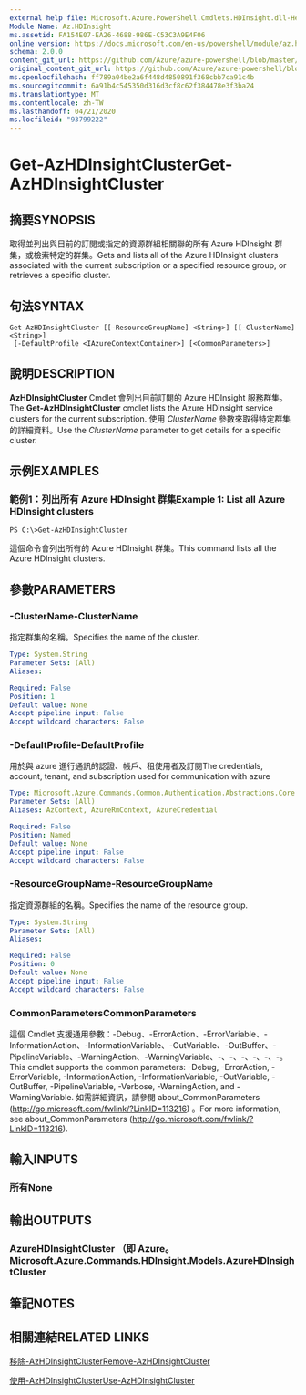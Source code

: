 ```yaml
---
external help file: Microsoft.Azure.PowerShell.Cmdlets.HDInsight.dll-Help.xml
Module Name: Az.HDInsight
ms.assetid: FA154E07-EA26-4688-986E-C53C3A9E4F06
online version: https://docs.microsoft.com/en-us/powershell/module/az.hdinsight/get-azhdinsightcluster
schema: 2.0.0
content_git_url: https://github.com/Azure/azure-powershell/blob/master/src/HDInsight/HDInsight/help/Get-AzHDInsightCluster.md
original_content_git_url: https://github.com/Azure/azure-powershell/blob/master/src/HDInsight/HDInsight/help/Get-AzHDInsightCluster.md
ms.openlocfilehash: ff789a04be2a6f448d4850891f368cbb7ca91c4b
ms.sourcegitcommit: 6a91b4c545350d316d3cf8c62f384478e3f3ba24
ms.translationtype: MT
ms.contentlocale: zh-TW
ms.lasthandoff: 04/21/2020
ms.locfileid: "93799222"
---
```

# <span data-ttu-id="8865c-101">Get-AzHDInsightCluster</span><span class="sxs-lookup"><span data-stu-id="8865c-101">Get-AzHDInsightCluster</span></span>

## <span data-ttu-id="8865c-102">摘要</span><span class="sxs-lookup"><span data-stu-id="8865c-102">SYNOPSIS</span></span>
<span data-ttu-id="8865c-103">取得並列出與目前的訂閱或指定的資源群組相關聯的所有 Azure HDInsight 群集，或檢索特定的群集。</span><span class="sxs-lookup"><span data-stu-id="8865c-103">Gets and lists all of the Azure HDInsight clusters associated with the current subscription or a specified resource group, or retrieves a specific cluster.</span></span>

## <span data-ttu-id="8865c-104">句法</span><span class="sxs-lookup"><span data-stu-id="8865c-104">SYNTAX</span></span>

```
Get-AzHDInsightCluster [[-ResourceGroupName] <String>] [[-ClusterName] <String>]
 [-DefaultProfile <IAzureContextContainer>] [<CommonParameters>]
```

## <span data-ttu-id="8865c-105">說明</span><span class="sxs-lookup"><span data-stu-id="8865c-105">DESCRIPTION</span></span>
<span data-ttu-id="8865c-106">**AzHDInsightCluster** Cmdlet 會列出目前訂閱的 Azure HDInsight 服務群集。</span><span class="sxs-lookup"><span data-stu-id="8865c-106">The **Get-AzHDInsightCluster** cmdlet lists the Azure HDInsight service clusters for the current subscription.</span></span>
<span data-ttu-id="8865c-107">使用 *ClusterName* 參數來取得特定群集的詳細資料。</span><span class="sxs-lookup"><span data-stu-id="8865c-107">Use the *ClusterName* parameter to get details for a specific cluster.</span></span>

## <span data-ttu-id="8865c-108">示例</span><span class="sxs-lookup"><span data-stu-id="8865c-108">EXAMPLES</span></span>

### <span data-ttu-id="8865c-109">範例1：列出所有 Azure HDInsight 群集</span><span class="sxs-lookup"><span data-stu-id="8865c-109">Example 1: List all Azure HDInsight clusters</span></span>
```
PS C:\>Get-AzHDInsightCluster
```

<span data-ttu-id="8865c-110">這個命令會列出所有的 Azure HDInsight 群集。</span><span class="sxs-lookup"><span data-stu-id="8865c-110">This command lists all the Azure HDInsight clusters.</span></span>

## <span data-ttu-id="8865c-111">參數</span><span class="sxs-lookup"><span data-stu-id="8865c-111">PARAMETERS</span></span>

### <span data-ttu-id="8865c-112">-ClusterName</span><span class="sxs-lookup"><span data-stu-id="8865c-112">-ClusterName</span></span>
<span data-ttu-id="8865c-113">指定群集的名稱。</span><span class="sxs-lookup"><span data-stu-id="8865c-113">Specifies the name of the cluster.</span></span>

```yaml
Type: System.String
Parameter Sets: (All)
Aliases:

Required: False
Position: 1
Default value: None
Accept pipeline input: False
Accept wildcard characters: False
```

### <span data-ttu-id="8865c-114">-DefaultProfile</span><span class="sxs-lookup"><span data-stu-id="8865c-114">-DefaultProfile</span></span>
<span data-ttu-id="8865c-115">用於與 azure 進行通訊的認證、帳戶、租使用者及訂閱</span><span class="sxs-lookup"><span data-stu-id="8865c-115">The credentials, account, tenant, and subscription used for communication with azure</span></span>

```yaml
Type: Microsoft.Azure.Commands.Common.Authentication.Abstractions.Core.IAzureContextContainer
Parameter Sets: (All)
Aliases: AzContext, AzureRmContext, AzureCredential

Required: False
Position: Named
Default value: None
Accept pipeline input: False
Accept wildcard characters: False
```

### <span data-ttu-id="8865c-116">-ResourceGroupName</span><span class="sxs-lookup"><span data-stu-id="8865c-116">-ResourceGroupName</span></span>
<span data-ttu-id="8865c-117">指定資源群組的名稱。</span><span class="sxs-lookup"><span data-stu-id="8865c-117">Specifies the name of the resource group.</span></span>

```yaml
Type: System.String
Parameter Sets: (All)
Aliases:

Required: False
Position: 0
Default value: None
Accept pipeline input: False
Accept wildcard characters: False
```

### <span data-ttu-id="8865c-118">CommonParameters</span><span class="sxs-lookup"><span data-stu-id="8865c-118">CommonParameters</span></span>
<span data-ttu-id="8865c-119">這個 Cmdlet 支援通用參數：-Debug、-ErrorAction、-ErrorVariable、-InformationAction、-InformationVariable、-OutVariable、-OutBuffer、-PipelineVariable、-WarningAction、-WarningVariable、-、-、-、-、-、-。</span><span class="sxs-lookup"><span data-stu-id="8865c-119">This cmdlet supports the common parameters: -Debug, -ErrorAction, -ErrorVariable, -InformationAction, -InformationVariable, -OutVariable, -OutBuffer, -PipelineVariable, -Verbose, -WarningAction, and -WarningVariable.</span></span> <span data-ttu-id="8865c-120">如需詳細資訊，請參閱 about_CommonParameters (http://go.microsoft.com/fwlink/?LinkID=113216) 。</span><span class="sxs-lookup"><span data-stu-id="8865c-120">For more information, see about_CommonParameters (http://go.microsoft.com/fwlink/?LinkID=113216).</span></span>

## <span data-ttu-id="8865c-121">輸入</span><span class="sxs-lookup"><span data-stu-id="8865c-121">INPUTS</span></span>

### <span data-ttu-id="8865c-122">所有</span><span class="sxs-lookup"><span data-stu-id="8865c-122">None</span></span>

## <span data-ttu-id="8865c-123">輸出</span><span class="sxs-lookup"><span data-stu-id="8865c-123">OUTPUTS</span></span>

### <span data-ttu-id="8865c-124">AzureHDInsightCluster （即 Azure。</span><span class="sxs-lookup"><span data-stu-id="8865c-124">Microsoft.Azure.Commands.HDInsight.Models.AzureHDInsightCluster</span></span>

## <span data-ttu-id="8865c-125">筆記</span><span class="sxs-lookup"><span data-stu-id="8865c-125">NOTES</span></span>

## <span data-ttu-id="8865c-126">相關連結</span><span class="sxs-lookup"><span data-stu-id="8865c-126">RELATED LINKS</span></span>

[<span data-ttu-id="8865c-127">移除-AzHDInsightCluster</span><span class="sxs-lookup"><span data-stu-id="8865c-127">Remove-AzHDInsightCluster</span></span>](./Remove-AzHDInsightCluster.md)

[<span data-ttu-id="8865c-128">使用-AzHDInsightCluster</span><span class="sxs-lookup"><span data-stu-id="8865c-128">Use-AzHDInsightCluster</span></span>](./Use-AzHDInsightCluster.md)


